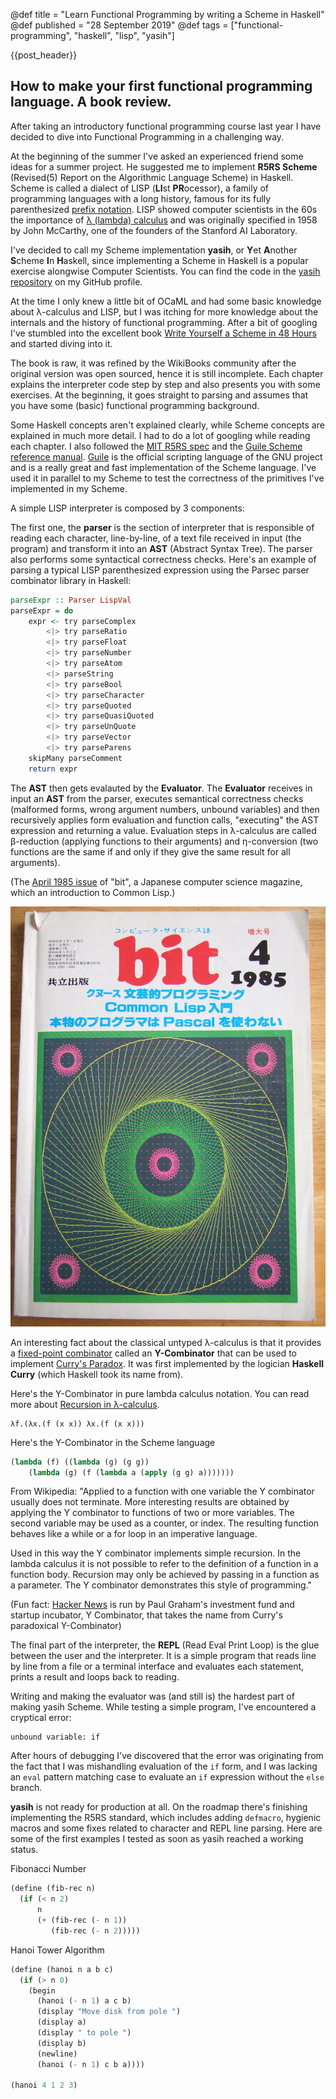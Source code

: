 @def title = "Learn Functional Programming by writing a Scheme in Haskell"
@def published = "28 September 2019"
@def tags = ["functional-programming", "haskell", "lisp", "yasih"]

{{post_header}}

## How to make your first functional programming language. A book review.

After taking an introductory functional programming course last year I have decided to dive into Functional Programming in a challenging way.

At the beginning of the summer I've asked an experienced friend some ideas for a summer project. He suggested me to implement **R5RS Scheme** (Revised(5) Report on the Algorithmic Language Scheme) in Haskell. Scheme is called a dialect of LISP (**LI**st **PR**ocessor), a family of programming languages with a long history, famous for its fully parenthesized [prefix notation](https://en.wikipedia.org/wiki/Polish_notation). LISP  showed computer scientists in the 60s the importance of [λ (lambda) calculus](https://en.wikipedia.org/wiki/Lambda_calculus) and was originally specified in 1958 by John McCarthy, one of the founders of the Stanford AI Laboratory.

I've decided to call my Scheme implementation **yasih**, or **Y**et **A**nother **S**cheme **I**n **H**askell, since implementing a Scheme in Haskell is a popular exercise alongwise Computer Scientists. You can find the code in the [yasih repository](https://github.com/0x0f0f0f/yasih) on my GitHub profile.
 
At the time I only knew a little bit of OCaML and had some basic knowledge about λ-calculus and LISP, but I was itching for more knowledge about the internals and the history of functional programming. After a bit of googling I've stumbled into the excellent book [Write Yourself a Scheme in 48 Hours](https://en.wikibooks.org/wiki/Write_Yourself_a_Scheme_in_48_Hours/) and started diving into it.

The book is raw, it was refined by the WikiBooks community after the original version was open sourced, hence it is still incomplete. Each chapter explains the interpreter code step by step and also presents you with some exercises. At the beginning, it goes straight to parsing and assumes that you have some (basic) functional programming background.

Some Haskell concepts aren't explained clearly, while Scheme concepts are explained in much more detail. I had to do a lot of googling while reading each chapter. I also followed the [MIT R5RS spec](https://groups.csail.mit.edu/mac/ftpdir/scheme-reports/r5rs-html/r5rs_toc.html) and the [Guile Scheme reference manual](https://www.gnu.org/software/guile/docs/docs-1.6/guile-ref/R5RS-Index.html). [Guile](https://www.gnu.org/software/guile/) is the official scripting language of the GNU project and is a really great and fast implementation of the Scheme language. I've used it in parallel to my Scheme to test the correctness of the primitives I've implemented in my Scheme.

A simple LISP interpreter is composed by 3 components:

The first one, the **parser** is the section of interpreter that is responsible of reading each character, line-by-line, of a text file received in input (the program) and transform it into an **AST** (Abstract Syntax Tree). The parser also performs some syntactical correctness checks.
Here's an example of parsing a typical LISP parenthesized expression using the Parsec parser combinator library in Haskell:
```haskell
parseExpr :: Parser LispVal
parseExpr = do
    expr <- try parseComplex
        <|> try parseRatio
        <|> try parseFloat
        <|> try parseNumber
        <|> try parseAtom
        <|> parseString
        <|> try parseBool
        <|> try parseCharacter
        <|> try parseQuoted
        <|> try parseQuasiQuoted
        <|> try parseUnQuote
        <|> try parseVector
        <|> try parseParens
    skipMany parseComment
    return expr
```

The **AST** then gets evalauted by the **Evaluator**. The **Evaluator** receives in input an **AST** from the parser, executes semantical correctness checks (malformed forms, wrong argument numbers, unbound variables) and then recursively applies form evaluation and function calls, "executing" the AST expression and returning a value. Evaluation steps in λ-calculus are called β-reduction (applying functions to their arguments) and η-conversion (two functions are the same if and only if they give the same result for all arguments).

(The [April 1985 issue](https://www.flickr.com/photos/71827087@N00/124183635/) of "bit", a Japanese computer science magazine, which an introduction to Common Lisp.)

![Bit 1985 Cover](/assets/images/bitcover.jpg)

An interesting fact about the classical untyped λ-calculus is that it provides a [fixed-point combinator](https://en.wikipedia.org/wiki/Fixed-point_combinator) called an **Y-Combinator** that can be used to implement [Curry's Paradox](https://en.wikipedia.org/wiki/Curry%27s_paradox). It was first implemented by the logician **Haskell Curry** (which Haskell took its name from).

Here's the Y-Combinator in pure lambda calculus notation. You can read more about [Recursion in λ-calculus](https://sookocheff.com/post/fp/recursive-lambda-functions/).
```
λf.(λx.(f (x x)) λx.(f (x x)))
```

Here's the Y-Combinator in the Scheme language
```lisp
(lambda (f) ((lambda (g) (g g)) 
    (lambda (g) (f (lambda a (apply (g g) a))))))) 
```

From Wikipedia: "Applied to a function with one variable the Y combinator usually does not terminate. More interesting results are obtained by applying the Y combinator to functions of two or more variables. The second variable may be used as a counter, or index. The resulting function behaves like a while or a for loop in an imperative language.

Used in this way the Y combinator implements simple recursion. In the lambda calculus it is not possible to refer to the definition of a function in a function body. Recursion may only be achieved by passing in a function as a parameter. The Y combinator demonstrates this style of programming."

(Fun fact: [Hacker News](https://news.ycombinator.com/) is run by Paul Graham's investment fund and startup incubator, Y Combinator, that takes the name from Curry's paradoxical Y-Combinator)

The final part of the interpreter, the **REPL** (Read Eval Print Loop) is the glue between the user and the interpreter. It is a simple program that reads line by line from a file or a terminal interface and evaluates each statement, prints a result and loops back to reading.

Writing and making the evaluator was (and still is) the hardest part of making yasih Scheme. While testing a simple program, I've encountered a cryptical error:

```
unbound variable: if
```

After hours of debugging I've discovered that the error was originating from the fact that I was mishandling evaluation of the `if` form, and I was lacking an `eval` pattern matching case to evaluate an `if` expression without the `else` branch.

**yasih** is not ready for production at all. On the roadmap there's finishing implementing the R5RS standard, which includes adding `defmacro`, hygienic macros and some fixes related to character and REPL line parsing.
Here are some of the first examples I tested as soon as yasih reached a working status.

Fibonacci Number
```lisp
(define (fib-rec n)
  (if (< n 2)
      n
      (+ (fib-rec (- n 1))
         (fib-rec (- n 2)))))
```

Hanoi Tower Algorithm
```lisp
(define (hanoi n a b c)
  (if (> n 0)
    (begin
      (hanoi (- n 1) a c b)
      (display "Move disk from pole ")
      (display a)
      (display " to pole ")
      (display b)
      (newline)
      (hanoi (- n 1) c b a))))

(hanoi 4 1 2 3)
```
